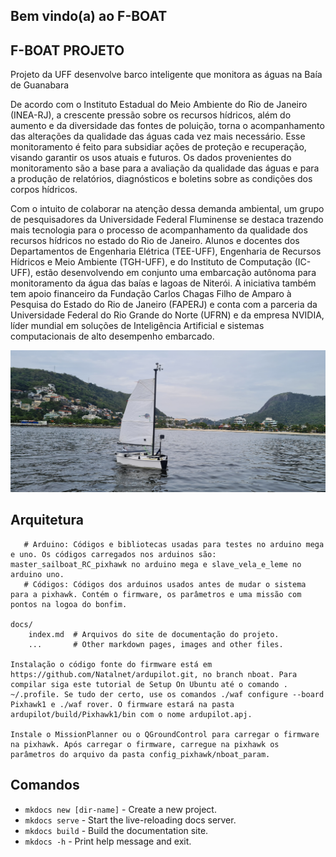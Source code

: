 ## Bem vindo(a) ao F-BOAT 

## F-BOAT PROJETO

Projeto da UFF desenvolve barco inteligente que monitora as águas na Baía de Guanabara

De acordo com o Instituto Estadual do Meio Ambiente do Rio de Janeiro (INEA-RJ), a crescente pressão sobre os recursos hídricos, além do aumento e da diversidade das fontes de poluição, torna o acompanhamento das alterações da qualidade das águas cada vez mais necessário. Esse monitoramento é feito para subsidiar ações de proteção e recuperação, visando garantir os usos atuais e futuros. Os dados provenientes do monitoramento são a base para a avaliação da qualidade das águas e para a produção de relatórios, diagnósticos e boletins sobre as condições dos corpos hídricos.

Com o intuito de colaborar na atenção dessa demanda ambiental, um grupo de pesquisadores da Universidade Federal Fluminense se destaca trazendo mais tecnologia para o processo de acompanhamento da qualidade dos recursos hídricos no estado do Rio de Janeiro. Alunos e docentes dos Departamentos de Engenharia Elétrica (TEE-UFF), Engenharia de Recursos Hídricos e Meio Ambiente (TGH-UFF), e do Instituto de Computação (IC-UFF), estão desenvolvendo em conjunto uma embarcação autônoma para monitoramento da água das baías e lagoas de Niterói. A iniciativa também tem apoio financeiro da Fundação Carlos Chagas Filho de Amparo à Pesquisa do Estado do Rio de Janeiro (FAPERJ) e conta com a parceria da Universidade Federal do Rio Grande do Norte (UFRN) e da empresa NVIDIA, líder mundial em soluções de Inteligência Artificial e sistemas computacionais de alto desempenho embarcado. 


![Screenshot](img/fboat.jpg)

## Arquitetura 
       # Arduino: Códigos e bibliotecas usadas para testes no arduino mega e uno. Os códigos carregados nos arduinos são: master_sailboat_RC_pixhawk no arduino mega e slave_vela_e_leme no arduino uno.
       # Códigos: Códigos dos arduinos usados antes de mudar o sistema para a pixhawk. Contém o firmware, os parâmetros e uma missão com pontos na logoa do bonfim.

    docs/
        index.md  # Arquivos do site de documentação do projeto.
        ...       # Other markdown pages, images and other files.

    Instalação o código fonte do firmware está em https://github.com/Natalnet/ardupilot.git, no branch nboat. Para compilar siga este tutorial de Setup On Ubuntu até o comando . ~/.profile. Se tudo der certo, use os comandos ./waf configure --board Pixhawk1 e ./waf rover. O firmware estará na pasta ardupilot/build/Pixhawk1/bin com o nome ardupilot.apj.
    
    Instale o MissionPlanner ou o QGroundControl para carregar o firmware na pixhawk. Após carregar o firmware, carregue na pixhawk os parâmetros do arquivo da pasta config_pixhawk/nboat_param.

## Comandos

* `mkdocs new [dir-name]` - Create a new project.
* `mkdocs serve` - Start the live-reloading docs server.
* `mkdocs build` - Build the documentation site.
* `mkdocs -h` - Print help message and exit.
